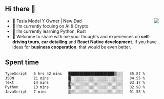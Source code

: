 ## Hi there 👋
<img align="right" src="https://github-readme-stats.vercel.app/api?username=ljunb&show_icons=true&icon_color=CE1D2D&text_color=718096&bg_color=00000000&hide_title=true&hide_border=true" />

- 🚗 Tesla Model Y Owner | New Dad
- 🔭 I’m currently focuing on AI & Crypto
- 🌱 I’m currently learning Python, Rust
- 💬 Welcome to share with me your thoughts and experiences on **self-driving tours**, **car detailing** and **React Native development**. If you have ideas for **business cooperation**, that would be even better.




## Spent time
<!--START_SECTION:waka-->

```txt
TypeScript   6 hrs 42 mins   █████████████████████▒░░░   85.87 %
JSON         21 mins         █░░░░░░░░░░░░░░░░░░░░░░░░   04.55 %
Text         14 mins         ▓░░░░░░░░░░░░░░░░░░░░░░░░   03.17 %
Python       13 mins         ▓░░░░░░░░░░░░░░░░░░░░░░░░   02.98 %
JavaScript   7 mins          ▒░░░░░░░░░░░░░░░░░░░░░░░░   01.58 %
```

<!--END_SECTION:waka-->
